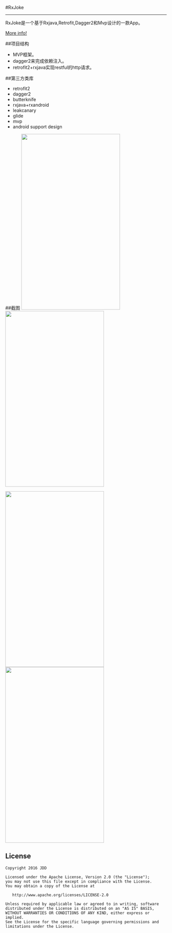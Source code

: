 #RxJoke

----------

RxJoke是一个基于Rxjava,Retrofit,Dagger2和Mvp设计的一款App。

[More info!](http://www.jianshu.com/p/9430eca553a5 "More info")

##项目结构
 * MVP框架。
 * dagger2来完成依赖注入。
 * retrofit2+rxjava实现restful的http请求。

##第三方类库
* retrofit2
* dagger2
* butterknife
* rxjava+rxandroid
* leakcanary
* glide
* mvp
* android support design

##截图
<img src="http://7xsffo.com1.z0.glb.clouddn.com/rxjoke_copyright.png" width="308" height="548"/>
<img src="http://7xsffo.com1.z0.glb.clouddn.com/rxjoke_main.png" width="308" height="548"/>

<img src="http://7xsffo.com1.z0.glb.clouddn.com/rxjoke_icon.png" width="308" height="548"/>
<img src="http://7xsffo.com1.z0.glb.clouddn.com/rxjoke_error.png" width="308" height="548"/>

## License

    Copyright 2016 JDD

    Licensed under the Apache License, Version 2.0 (the "License");
    you may not use this file except in compliance with the License.
    You may obtain a copy of the License at

       http://www.apache.org/licenses/LICENSE-2.0

    Unless required by applicable law or agreed to in writing, software
    distributed under the License is distributed on an "AS IS" BASIS,
    WITHOUT WARRANTIES OR CONDITIONS OF ANY KIND, either express or implied.
    See the License for the specific language governing permissions and
    limitations under the License.
